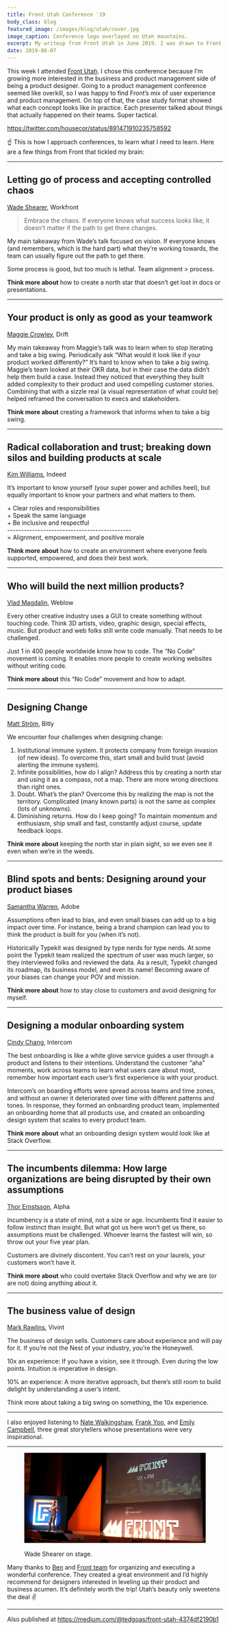 ```yaml
---
title: Front Utah Conference '19
body_class: blog
featured_image: /images/blog/utah/cover.jpg
image_caption: Conference logo overlayed on Utah mountains.
excerpt: My writeup from Front Utah in June 2019. I was drawn to Front's mix of user experience and product management, as well as the case study format.
date: 2019-06-07
---
```


This week I attended [Front Utah](https://www.frontutah.com/conference/). I chose this conference because I’m growing more interested in the business and product management side of being a product designer. Going to a product management conference seemed like overkill, so I was happy to find Front’s mix of user experience and product management. On top of that, the case study format showed what each concept looks like in practice. Each presenter talked about things that actually happened on their teams. Super tactical.

https://twitter.com/housecor/status/891471910235758592

☝️ This is how I approach conferences, to learn what I need to learn. Here are a few things from Front that tickled my brain:

<hr role="presentation" aria-role="hidden">

## Letting go of process and accepting controlled chaos
[Wade Shearer](https://www.linkedin.com/in/wadeshearer/), Workfront

> Embrace the chaos. If everyone knows what success looks like, it doesn’t matter if the path to get there changes.

My main takeaway from Wade’s talk focused on vision. If everyone knows (and remembers, which is the hard part) what they’re working towards, the team can usually figure out the path to get there.

Some process is good, but too much is lethal. Team alignment > process.

**Think more about** how to create a north star that doesn’t get lost in docs or presentations.

<hr role="presentation" aria-role="hidden">

## Your product is only as good as your teamwork
[Maggie Crowley](https://twitter.com/maggiecrowley), Drift

My main takeaway from Maggie’s talk was to learn when to stop iterating and take a big swing. Periodically ask “What would it look like if your product worked differently?” It’s hard to know when to take a big swing. Maggie’s team looked at their OKR data, but in their case the data didn’t help them build a case. Instead they noticed that everything they built added complexity to their product and used compelling customer stories. Combining that with a sizzle real (a visual representation of what could be) helped reframed the conversation to execs and stakeholders.

**Think more about** creating a framework that informs when to take a big swing.

<hr role="presentation" aria-role="hidden">

## Radical collaboration and trust; breaking down silos and building products at scale
[Kim Williams](https://twitter.com/kimwms_), Indeed

It’s important to know yourself (your super power and achilles heel), but equally important to know your partners and what matters to them.

&plus; Clear roles and responsibilities<br>
&plus; Speak the same language<br>
&plus; Be inclusive and respectful<br>
---------------------------------------------<br>
= Alignment, empowerment, and positive morale

**Think more about** how to create an environment where everyone feels supported, empowered, and does their best work.

<hr role="presentation" aria-role="hidden">

## Who will build the next million products?
[Vlad Magdalin](https://twitter.com/callmevlad), Weblow

Every other creative industry uses a GUI to create something without touching code. Think 3D artists, video, graphic design, special effects, music. But product and web folks still write code manually. That needs to be challenged.

Just 1 in 400 people worldwide know how to code. The “No Code” movement is coming. It enables more people to create working websites without writing code.

**Think more about** this “No Code” movement and how to adapt.

<hr role="presentation" aria-role="hidden">

## Designing Change
[Matt Ström](https://twitter.com/ilikescience), Bitly

We encounter four challenges when designing change:

1. Institutional immune system. It protects company from foreign invasion (of new ideas). To overcome this, start small and build trust (avoid alerting the immune system).
2. Infinite possibilities, how do I align? Address this by creating a north star and using it as a compass, not a map. There are more wrong directions than right ones.
3. Doubt. What’s the plan? Overcome this by realizing the map is not the territory. Complicated (many known parts) is not the same as complex (lots of unknowns).
4. Diminishing returns. How do I keep going? To maintain momentum and enthusiasm, ship small and fast, constantly adjust course, update feedback loops.

**Think more about** keeping the north star in plain sight, so we even see it even when we’re in the weeds.

<hr role="presentation" aria-role="hidden">

## Blind spots and bents: Designing around your product biases
[Samantha Warren](https://twitter.com/samanthatoy), Adobe

Assumptions often lead to bias, and even small biases can add up to a big impact over time. For instance, being a brand champion can lead you to think the product is built for you (when it’s not).

Historically Typekit was designed by type nerds for type nerds. At some point the Typekit team realized the spectrum of user was much larger, so they interviewed folks and reviewed the data. As a result, Typekit changed its roadmap, its business model, and even its name! Becoming aware of your biases can change your POV and mission.

**Think more about** how to stay close to customers and avoid designing for myself.

<hr role="presentation" aria-role="hidden">

## Designing a modular onboarding system
[Cindy Chang](https://twitter.com/cindyjchang), Intercom

The best onboarding is like a white glove service guides a user through a product and listens to their intentions. Understand the customer “aha” moments, work across teams to learn what users care about most, remember how important each user’s first experience is with your product.

Intercom’s on boarding efforts were spread across teams and time zones, and without an owner it deteriorated over time with different patterns and tones. In response, they formed an onboarding product team, implemented an onboarding home that all products use, and created an onboarding design system that scales to every product team.

**Think more about** what an onboarding design system would look like at Stack Overflow.

<hr role="presentation" aria-role="hidden">

## The incumbents dilemma: How large organizations are being disrupted by their own assumptions
[Thor Ernstsson](https://twitter.com/ThorErnstsson), Alpha

Incumbency is a state of mind, not a size or age. Incumbents find it easier to follow instinct than insight. But what got us here won’t get us there, so assumptions must be challenged. Whoever learns the fastest will win, so throw out your five year plan.

Customers are divinely discontent. You can’t rest on your laurels, your customers won’t have it.

**Think more about** who could overtake Stack Overflow and why we are (or are not) doing anything about it.

<hr role="presentation" aria-role="hidden">

## The business value of design
[Mark Rawlins](https://twitter.com/digimarkus), Vivint

The business of design sells. Customers care about experience and will pay for it. If you’re not the Nest of your industry, you’re the Honeywell.

10x an experience: If you have a vision, see it through. Even during the low points. Intuition is imperative in design.

10% an experience: A more iterative approach, but there’s still room to build delight by understanding a user’s intent.

Think more about taking a big swing on something, the 10x experience.

<hr role="presentation" aria-role="hidden">

I also enjoyed listening to [Nate Walkingshaw](https://twitter.com/nwalkingshaw), [Frank Yoo](https://twitter.com/frankyoo), and [Emily Campbell](https://twitter.com/elou), three great storytellers whose presentations were very inspirational.

<hr role="presentation" aria-role="hidden">

<figure>

![Wade Shearer talking on stage.](./images/utah/front-conference.jpg)
<figcaption>Wade Shearer on stage.</figcaption>
</figure>

Many thanks to [Ben](https://twitter.com/benpeck) and [Front team](https://twitter.com/front) for organizing and executing a wonderful conference. They created a great environment and I’d highly recommend for designers interested in leveling up their product and business acumen. It’s definitely worth the trip! Utah’s beauty only sweetens the deal ✌️

<hr role="presentation" aria-role="hidden">

Also published at <a href="https://medium.com/@tedgoas/front-utah-4374df2190b1">https://medium.com/@tedgoas/front-utah-4374df2190b1</a>
